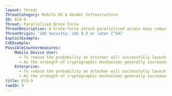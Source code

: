 ```yaml
---
layout: threat
ThreatCategory: Mobile OS & Vendor Infrastructure
ID: ECO-9
Threat: Parallelized Brute Force
ThreatDescription: A brute-force attack parallelized across many computers could theoretically be attempted on the authentication data and cryptographic keys (passwords, etc.) stored in the cloud.
ThreatOrigin: 'iOS Security: iOS 9.3 or later [^54]'
ExploitExample:
CVEExample:
PossibleCountermeasures:
    Mobile Device User:
      - To reduce the probability an attacker will successfully launch a brute-force attack against cloud-based cryptographic keys, periodically change authentication credentials, digital certificates, or any cryptographic secret used to derive keys that protect access to the account or data associated with it.
      - As the strength of cryptographic mechanisms generally increases relative to that of any passwords or cryptographic secrets used, prefer or enforce the use of stronger passwords (increasing length, complexity, and randomness).
    Enterprise:
      - To reduce the probability an attacker will successfully launch a brute-force attack against cloud-based cryptographic keys, periodically change authentication credentials, digital certificates, or any cryptographic secret used to derive keys that protect access to the account or data associated with it.
      - As the strength of cryptographic mechanisms generally increases relative to that of any passwords or cryptographic secrets used, prefer or enforce the use of stronger passwords (increasing length, complexity, and randomness).
title: ECO-9
rawID: 9
---
```


